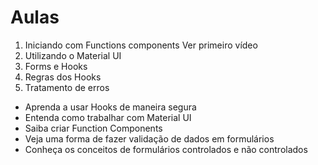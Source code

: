# Aulas

1. Iniciando com Functions components Ver primeiro vídeo
2. Utilizando o Material UI
3. Forms e Hooks
4. Regras dos Hooks
5. Tratamento de erros

- Aprenda a usar Hooks de maneira segura
- Entenda como trabalhar com Material UI
- Saiba criar Function Components
- Veja uma forma de fazer validação de dados em formulários
- Conheça os conceitos de formulários controlados e não controlados
